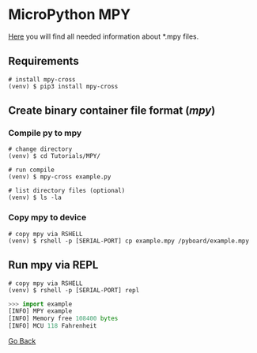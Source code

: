 # MicroPython MPY

[Here](https://docs.micropython.org/en/latest/reference/mpyfiles.html) you will find all needed information about *.mpy files.

## Requirements

```shell
# install mpy-cross
(venv) $ pip3 install mpy-cross 
```

## Create binary container file format (_mpy_)

### Compile py to mpy

```shell
# change directory
(venv) $ cd Tutorials/MPY/

# run compile
(venv) $ mpy-cross example.py

# list directory files (optional)
(venv) $ ls -la
```

### Copy mpy to device

```shell
# copy mpy via RSHELL
(venv) $ rshell -p [SERIAL-PORT] cp example.mpy /pyboard/example.mpy
```

## Run mpy via REPL

```shell
# copy mpy via RSHELL
(venv) $ rshell -p [SERIAL-PORT] repl
```

```python
>>> import example
[INFO] MPY example
[INFO] Memory free 108400 bytes
[INFO] MCU 118 Fahrenheit
```

[Go Back](https://github.com/Lupin3000/ESP)
